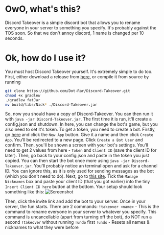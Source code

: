 # OwO, what's this?
Discord Takeover is a simple discord bot that allows you to rename everyone in your server to something you specify. It's probably against the TOS soon. So that we don't annoy discord, 1 name is changed per 10 seconds.

# Ok, how do I use it?
You must host Discord Takeover yourself. It's extremely simple to do too. First, either download a release from [here](https://github.com/Dot-Rar/Discord-Takeover), or compile it from source by running
```bash
git clone https://github.com/Dot-Rar/Discord-Takeover.git
chmod +x gradlew
./gradlew fatJar
mv build/libs/Nick* ./Discord-Takeover.jar
```

So, now you should have a copy of Discord-Takeover. You can then run it with `java -jar Discord-Takeover.jar`. The first time it is run, it'll create a config.json and shutdown. In here, you can change the bot's game, but you also need to set it's token. To get a token, you need to create a bot. Firstly, go [here](https://discordapp.com/developers/applications/me) and click the `New App` button. Give it a name and then click `Create App`. You'll be redirected to a new page. Click `Create a Bot User` and confirm. Then, you'll be shown a screen with your bot's settings. You'll need to get 2 values from here - `Token` and `Client ID` (save the client ID for later). Then, go back to your config.json and paste in the token you just copied. You can then start the bot once more using `java -jar Discord-Takeover.jar`. You'll probably notice an terminal open and ask for a channel ID. You can ignore this, as it is only used for sending messages as the bot (which you don't need to do). Next, go to [this site](https://discordapi.com/permissions.html). Tick the `Manage Nicknames` box and paste your client ID (that you got earlier) into the tiny `Insert Client ID here` button at the bottom. Your setup should look something like this:
![Screenshot](https://owo.is-pretty.cool/9b6272.png)

Then, click the invite link and add the bot to your server. Once in your server, the fun starts. There are 2 commands:
`!takeover <name>` - This is the command to rename everyone in your server to whatever you specify. This command is uncancellable (apart from turning off the bot), do NOT run a second `!takeover` without running `!undo` first
`!undo` - Resets all names & nicknames to what they were before
